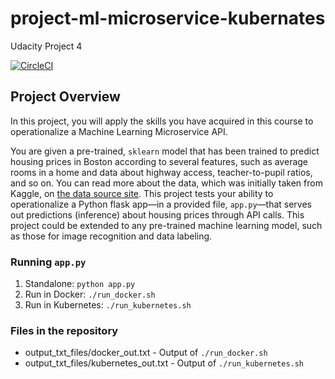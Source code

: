 # project-ml-microservice-kubernates
Udacity Project 4 

[![CircleCI](https://circleci.com/gh/kgayathrii83/project-ml-microservice-kubernates/tree/main.svg?style=svg)](https://circleci.com/gh/kgayathrii83/project-ml-microservice-kubernates/tree/main)

## Project Overview

In this project, you will apply the skills you have acquired in this course to operationalize a Machine Learning Microservice API. 

You are given a pre-trained, `sklearn` model that has been trained to predict housing prices in Boston according to several features, such as average rooms in a home and data about highway access, teacher-to-pupil ratios, and so on. You can read more about the data, which was initially taken from Kaggle, on [the data source site](https://www.kaggle.com/c/boston-housing). This project tests your ability to operationalize a Python flask app—in a provided file, `app.py`—that serves out predictions (inference) about housing prices through API calls. This project could be extended to any pre-trained machine learning model, such as those for image recognition and data labeling.

### Running `app.py`

1. Standalone:  `python app.py`
2. Run in Docker:  `./run_docker.sh`
3. Run in Kubernetes:  `./run_kubernetes.sh`


### Files in the repository 
* output_txt_files/docker_out.txt - Output of `./run_docker.sh`
* output_txt_files/kubernetes_out.txt - Output of `./run_kubernetes.sh`

